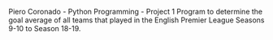 Piero Coronado - Python Programming - Project 1
Program to determine the goal average of all teams that played
in the English Premier League Seasons 9-10 to Season 18-19.
